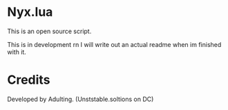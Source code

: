 # Nyx.lua 
This is an open source script. 

This is in development rn I will write out an actual readme when im finished with it.

# Credits
Developed by Adulting. (Unststable.soltions on DC)
